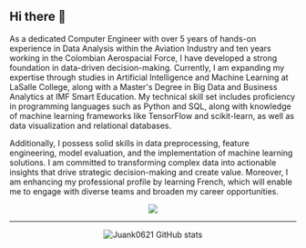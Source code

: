 ## Hi there 👋

As a dedicated Computer Engineer with over 5 years of hands-on experience in Data Analysis within the Aviation Industry and ten years working in the Colombian Aerospacial Force, I have developed a strong foundation in data-driven decision-making. Currently, I am expanding my expertise through studies in Artificial Intelligence and Machine Learning at LaSalle College, along with a Master's Degree in Big Data and Business Analytics at IMF Smart Education. My technical skill set includes proficiency in programming languages such as Python and SQL, along with knowledge of machine learning frameworks like TensorFlow and scikit-learn, as well as data visualization and relational databases.

Additionally, I possess solid skills in data preprocessing, feature engineering, model evaluation, and the implementation of machine learning solutions. I am committed to transforming complex data into actionable insights that drive strategic decision-making and create value. Moreover, I am enhancing my professional profile by learning French, which will enable me to engage with diverse teams and broaden my career opportunities.

<p align="center">
  <a href="https://skillicons.dev">
    <img src="https://skillicons.dev/icons?i=azure,py,sklearn,tensorflow,vscode,fastapi,anaconda,sqlite,ai&perline=3" />
  </a>
</p>


---



<div align="center">
  <img src="https://github-readme-stats.vercel.app/api?username=Juank0621&theme=tokyonight&show_icons=true&rank_icon=github" alt="Juank0621 GitHub stats">
</div>
